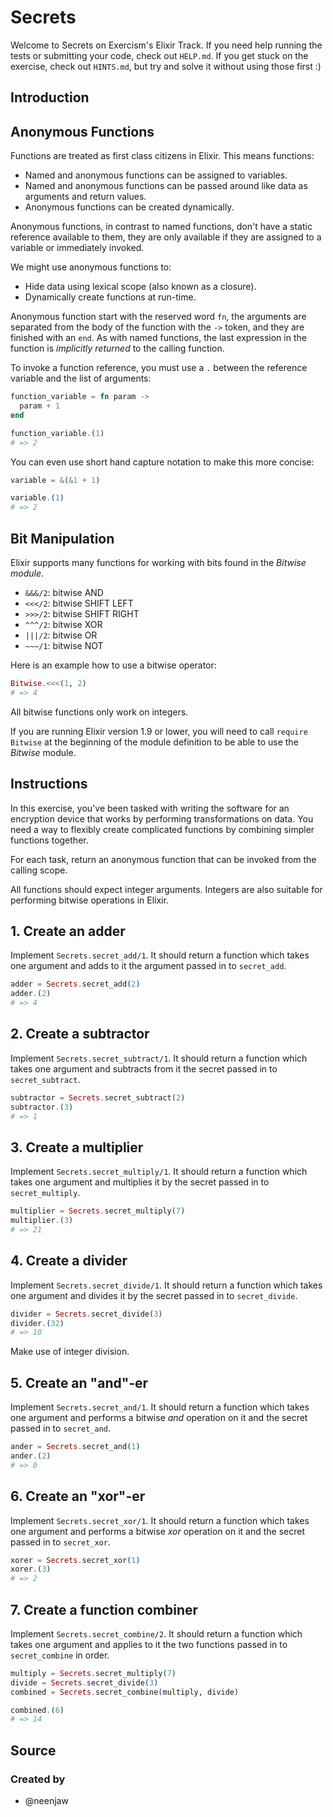 # Secrets

Welcome to Secrets on Exercism's Elixir Track.
If you need help running the tests or submitting your code, check out `HELP.md`.
If you get stuck on the exercise, check out `HINTS.md`, but try and solve it
without using those first :)

## Introduction

## Anonymous Functions

Functions are treated as first class citizens in Elixir. This means functions:

- Named and anonymous functions can be assigned to variables.
- Named and anonymous functions can be passed around like data as arguments and
  return values.
- Anonymous functions can be created dynamically.

Anonymous functions, in contrast to named functions, don't have a static
reference available to them, they are only available if they are assigned to a
variable or immediately invoked.

We might use anonymous functions to:

- Hide data using lexical scope (also known as a closure).
- Dynamically create functions at run-time.

Anonymous function start with the reserved word `fn`, the arguments are
separated from the body of the function with the `->` token, and they are
finished with an `end`. As with named functions, the last expression in the
function is _implicitly returned_ to the calling function.

To invoke a function reference, you must use a `.` between the reference
variable and the list of arguments:

```elixir
function_variable = fn param ->
  param + 1
end

function_variable.(1)
# => 2
```

You can even use short hand capture notation to make this more concise:

```elixir
variable = &(&1 + 1)

variable.(1)
# => 2
```

## Bit Manipulation

Elixir supports many functions for working with bits found in the _Bitwise module_.

- `&&&/2`: bitwise AND
- `<<</2`: bitwise SHIFT LEFT
- `>>>/2`: bitwise SHIFT RIGHT
- `^^^/2`: bitwise XOR
- `|||/2`: bitwise OR
- `~~~/1`: bitwise NOT

Here is an example how to use a bitwise operator:

```elixir
Bitwise.<<<(1, 2)
# => 4
```

All bitwise functions only work on integers.

If you are running Elixir version 1.9 or lower, you will need to call
`require Bitwise` at the beginning of the module definition to be able to use
the _Bitwise_ module.

## Instructions

In this exercise, you've been tasked with writing the software for an encryption
device that works by performing transformations on data. You need a way to
flexibly create complicated functions by combining simpler functions together.

For each task, return an anonymous function that can be invoked from the calling
scope.

All functions should expect integer arguments. Integers are also suitable for
performing bitwise operations in Elixir.

## 1. Create an adder

Implement `Secrets.secret_add/1`. It should return a function which takes one
argument and adds to it the argument passed in to `secret_add`.

```elixir
adder = Secrets.secret_add(2)
adder.(2)
# => 4
```

## 2. Create a subtractor

Implement `Secrets.secret_subtract/1`. It should return a function which takes
one argument and subtracts from it the secret passed in to `secret_subtract`.

```elixir
subtractor = Secrets.secret_subtract(2)
subtractor.(3)
# => 1
```

## 3. Create a multiplier

Implement `Secrets.secret_multiply/1`. It should return a function which takes
one argument and multiplies it by the secret passed in to `secret_multiply`.

```elixir
multiplier = Secrets.secret_multiply(7)
multiplier.(3)
# => 21
```

## 4. Create a divider

Implement `Secrets.secret_divide/1`. It should return a function which takes one
argument and divides it by the secret passed in to `secret_divide`.

```elixir
divider = Secrets.secret_divide(3)
divider.(32)
# => 10
```

Make use of integer division.

## 5. Create an "and"-er

Implement `Secrets.secret_and/1`. It should return a function which takes one
argument and performs a bitwise _and_ operation on it and the secret passed in
to `secret_and`.

```elixir
ander = Secrets.secret_and(1)
ander.(2)
# => 0
```

## 6. Create an "xor"-er

Implement `Secrets.secret_xor/1`. It should return a function which takes one
argument and performs a bitwise _xor_ operation on it and the secret passed in
to `secret_xor`.

```elixir
xorer = Secrets.secret_xor(1)
xorer.(3)
# => 2
```

## 7. Create a function combiner

Implement `Secrets.secret_combine/2`. It should return a function which takes
one argument and applies to it the two functions passed in to `secret_combine`
in order.

```elixir
multiply = Secrets.secret_multiply(7)
divide = Secrets.secret_divide(3)
combined = Secrets.secret_combine(multiply, divide)

combined.(6)
# => 14
```

## Source

### Created by

- @neenjaw
